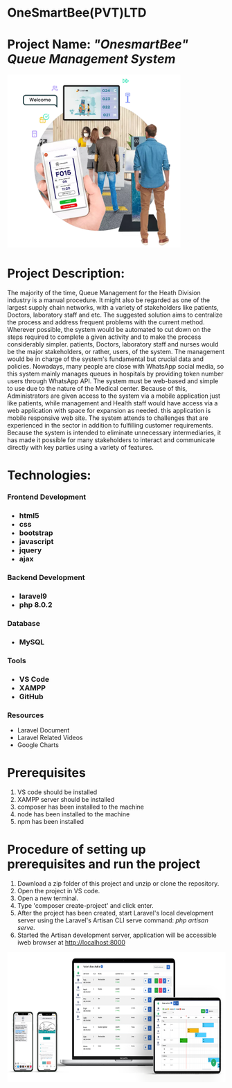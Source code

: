 <h1>OneSmartBee(PVT)LTD</h1>
<h1>Project Name: <i>"OnesmartBee" Queue Management System</i></h1>
<img alt="Queue" height="400px" src="https://github.com/IT20660352-dasu/Queue-Managment-System/blob/master/queue-management-esii%20(1).png">

<h1>Project Description: </h1>
<p>The majority of the time, Queue Management for the Heath Division industry is a manual procedure. It might also be regarded as one of the largest supply chain networks, with a variety of stakeholders like patients, Doctors, laboratory staff and etc. The suggested solution aims to centralize the process and address frequent problems with the current method. Wherever possible, the system would be automated to cut down on the steps required to complete a given activity and to make the process considerably simpler.  patients, Doctors, laboratory staff and nurses  would be the major stakeholders, or rather, users, of the system. The management would be in charge of the system's fundamental but crucial data and policies.
Nowadays, many people are close with WhatsApp social media, so this system mainly manages queues in hospitals by providing token number users through WhatsApp API.
The system must be web-based and simple to use due to the nature of the Medical center. Because of this, Administrators are given access to the system via a mobile application just like patients, while management and Health staff would have access via a web application with space for expansion as needed. this  application is mobile responsive web site.
The system attends to challenges that are experienced in the sector in addition to fulfilling customer requirements. Because the system is intended to eliminate unnecessary intermediaries, it has made it possible for many stakeholders to interact and communicate directly with key parties using a variety of features.
</p>
<h1>Technologies: </h1>
<h3>Frontend Development<h3>
 <ul>
   <li>html5</li>
   <li>css</li>
   <li>bootstrap</li>
   <li>javascript</li>
   <li>jquery</li>
   <li>ajax</li>
 </ul>
 <h3>Backend Development<h3>
 <ul>
   <li>laravel9</li>
   <li>php 8.0.2</li>
 </ul>
 <h3>Database<h3>
   <ul>
     <li>MySQL</li>
   </ul>
 <h3>Tools<h3>
 <ul>
   <li>VS Code</li>
   <li>XAMPP</li>
   <li>GitHub</li>
  
 </ul>
  <h3>Resources</h3>
   <ul>
     <li>Laravel Document</li>
     <li>Laravel Related Videos</li>
     <li>Google Charts</li>
   </ul> 
 <h1>Prerequisites</h1>
   <ol>
     <li>VS code should be installed</li>
     <li>XAMPP server should be installed</li>
     <li>composer has been installed to the machine</li>
     <li>node has been installed to the machine</li>
     <li>npm has been installed</li>
   </ol>
   <h1>Procedure of setting up prerequisites and run the project</h1>
   <ol>
     <li>Download a zip folder of this project and unzip or clone the repository.</li>
     <li>Open the project in VS code.</li>
     <li>Open a new terminal.</li>
     <li>Type 'composer create-project' and click enter.</li>
     <li>After the project has been created, start Laravel's local development server using the Laravel's Artisan CLI serve command: <i>php artisan serve.</i></li>
     <li>Started the Artisan development server, application will be accessible iweb browser at <u>http://localhost:8000</u></li>
   </ol>
   <img width="100%" height="300px" src="https://github.com/IT20660352-dasu/Queue-Managment-System/blob/master/82309056-3271-490a-868c-10fab5bbb7de.png">
